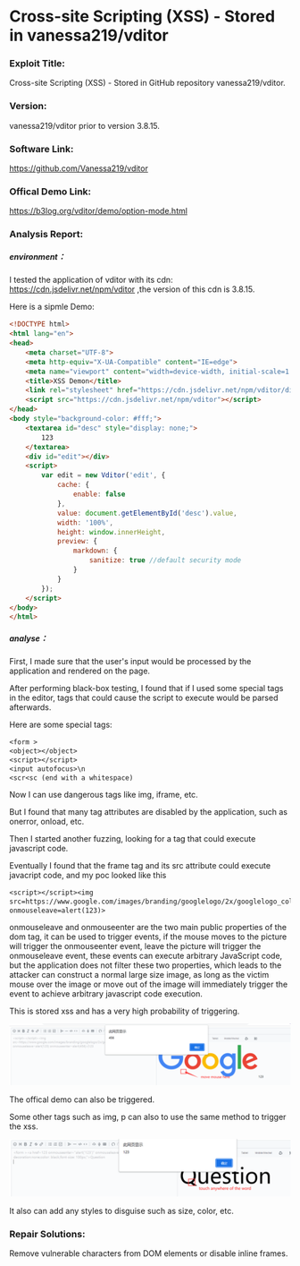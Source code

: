 # 	Cross-site Scripting (XSS) - Stored in vanessa219/vditor

### Exploit Title: 

Cross-site Scripting (XSS) - Stored in GitHub repository vanessa219/vditor.

### Version:

vanessa219/vditor prior to version 3.8.15.

### Software Link:

https://github.com/Vanessa219/vditor

### Offical Demo Link:

https://b3log.org/vditor/demo/option-mode.html

### Analysis Report:

##### **environment：**

I tested the application of vditor with its cdn:  https://cdn.jsdelivr.net/npm/vditor ,the version of this cdn is 3.8.15.

Here is a sipmle Demo:

```html
<!DOCTYPE html>
<html lang="en">
<head>
    <meta charset="UTF-8">
    <meta http-equiv="X-UA-Compatible" content="IE=edge">
    <meta name="viewport" content="width=device-width, initial-scale=1.0">
    <title>XSS Demon</title>
    <link rel="stylesheet" href="https://cdn.jsdelivr.net/npm/vditor/dist/index.css">
    <script src="https://cdn.jsdelivr.net/npm/vditor"></script>
</head>
<body style="background-color: #fff;">
    <textarea id="desc" style="display: none;">
        123
    </textarea>
    <div id="edit"></div>
    <script>
        var edit = new Vditor('edit', {
            cache: {
                enable: false
            },
            value: document.getElementById('desc').value,
            width: '100%',
            height: window.innerHeight,
            preview: {
                markdown: {
                    sanitize: true //default security mode
                }
            }
        });
    </script>
</body>
</html>
```

##### **analyse：**

First, I made sure that the user's input would be processed by the application and rendered on the page.

After performing black-box testing, I found that if I used some special tags in the editor, tags that could cause the script to execute would be parsed afterwards.

Here are some special tags:

```
<form >
<object></object>
<script></script>
<input autofocus>\n
<scr<sc (end with a whitespace)
```

Now I can use dangerous tags like img, iframe, etc.

But I found that many tag attributes are disabled by the application, such as onerror, onload, etc.

Then I started another fuzzing, looking for a tag that could execute javascript code.

Eventually I found that the frame tag and its src attribute could execute javacript code, and my poc looked like this

```
<script></script><img src=https://www.google.com/images/branding/googlelogo/2x/googlelogo_color_272x92dp.png onmouseleave=alert(123)>
```

onmouseleave and onmouseenter are the two main public properties of the dom tag, it can be used to trigger events, if the mouse moves to the picture will trigger the onmouseenter event, leave the picture will trigger the onmouseleave event, these events can execute arbitrary JavaScript code, but the application does not filter these two properties, which leads to the attacker can construct a normal large size image, as long as the victim mouse over the image or move out of the image will immediately trigger the event to achieve arbitrary javascript code execution.

This is stored xss and has a very high probability of triggering.

![image-20220701035802875](images/image-20220701035802875.png)

The offical demo can also be triggered. 

Some other tags such as img, p can also to use the same method to trigger the xss.

 ![image-20220701041353056](images\image-20220701041353056.png)

It also can add any styles to disguise such as size, color, etc.

### Repair Solutions:

Remove vulnerable characters from DOM elements or disable inline frames.